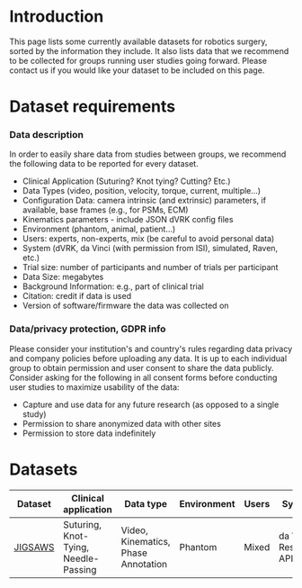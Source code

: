 # Introduction

This page lists some currently available datasets for robotics surgery, sorted by the information they include. It also lists data that we recommend to be collected for groups running user studies going forward. Please contact us if you would like your dataset to be included on this page. 

# Dataset requirements
### Data description 
In order to easily share data from studies between groups, we recommend the following data to be reported for every dataset. 
* Clinical Application (Suturing? Knot tying? Cutting? Etc.)
* Data Types (video, position, velocity, torque, current, multiple...)
* Configuration Data:  camera intrinsic (and extrinsic) parameters, if available, base frames (e.g., for PSMs, ECM)
* Kinematics parameters - include JSON dVRK config files
* Environment (phantom, animal, patient...)
* Users: experts, non-experts, mix (be careful to avoid personal data)
* System (dVRK, da Vinci (with permission from ISI), simulated, Raven, etc.)
* Trial size:  number of participants and number of trials per participant
* Data Size: megabytes
* Background Information: e.g., part of clinical trial
* Citation: credit if data is used
* Version of software/firmware the data was collected on

### Data/privacy protection, GDPR info
Please consider your institution's and country's rules regarding data privacy and company policies before uploading any data. It is up to each individual group to obtain permission and user consent to share the data publicly. Consider asking for the following in all consent forms before conducting user studies to maximize usability of the data:
* Capture and use data for any future research (as opposed to a single study)
* Permission to share anonymized data with other sites
* Permission to store data indefinitely

# Datasets

|Dataset| Clinical application | Data type | Environment | Users | System | Trial size | 
|-------|----------------------|-----------|-------------|-------|--------|------------|
|[JIGSAWS](https://cirl.lcsr.jhu.edu/research/hmm/datasets/jigsaws_release/)| Suturing, Knot-Tying, Needle-Passing | Video, Kinematics, Phase Annotation | Phantom | Mixed | da Vinci Research API | 8 subjects, 5 trials in each action|
